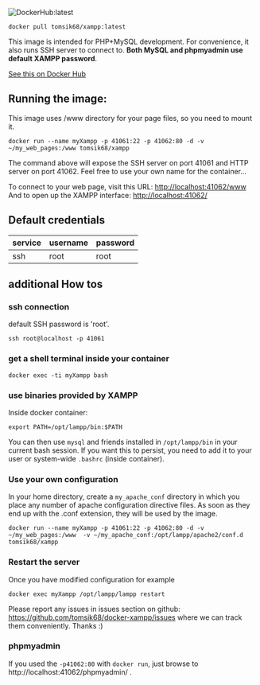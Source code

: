 ![DockerHub:latest](https://github.com/tomsik68/docker-xampp/workflows/Docker%20Image%20CI/badge.svg)

`docker pull tomsik68/xampp:latest`

This image is intended for PHP+MySQL development. For convenience, it also runs SSH server to connect to. **Both MySQL and phpmyadmin use default XAMPP password**.

[See this on Docker Hub](https://hub.docker.com/r/tomsik68/xampp)

## Running the image:

This image uses /www directory for your page files, so you need to mount it.

```
docker run --name myXampp -p 41061:22 -p 41062:80 -d -v ~/my_web_pages:/www tomsik68/xampp
```

The command above will expose the SSH server on port 41061 and HTTP server on port 41062.
Feel free to use your own name for the container...

To connect to your web page, visit this URL: [http://localhost:41062/www](http://localhost:41062/www)
And to open up the XAMPP interface: [http://localhost:41062/](http://localhost:41062/)

## Default credentials

| service | username | password |
| ------- | -------- | -------- |
| ssh     | root     | root     |

## additional How tos

### ssh connection

default SSH password is 'root'.

```
ssh root@localhost -p 41061
```

### get a shell terminal inside your container

```
docker exec -ti myXampp bash
```

### use binaries provided by XAMPP

Inside docker container:

```
export PATH=/opt/lampp/bin:$PATH
```

You can then use `mysql` and friends installed in `/opt/lampp/bin` in your current bash session. If you want this to persist, you need to add it to your user or system-wide `.bashrc` (inside container).

### Use your own configuration

In your home directory, create a `my_apache_conf` directory in which you place any number of apache configuration directive files. As soon as they end up with the .conf extension, they will be used by the image.

```
docker run --name myXampp -p 41061:22 -p 41062:80 -d -v ~/my_web_pages:/www  -v ~/my_apache_conf:/opt/lampp/apache2/conf.d tomsik68/xampp
```

### Restart the server

Once you have modified configuration for example

```
docker exec myXampp /opt/lampp/lampp restart
```

Please report any issues in issues section on github: https://github.com/tomsik68/docker-xampp/issues where we can track them conveniently. Thanks :)

### phpmyadmin

If you used the `-p41062:80` with `docker run`, just browse to http://localhost:41062/phpmyadmin/ .
